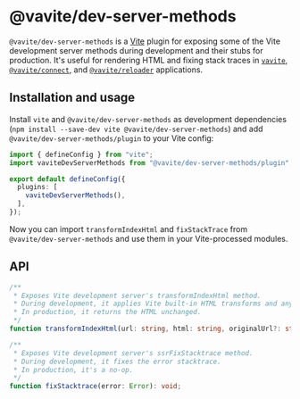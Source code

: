 # @vavite/dev-server-methods

`@vavite/dev-server-methods` is a [Vite](https://vitejs.dev) plugin for exposing some of the Vite development server methods during development and their stubs for production. It's useful for rendering HTML and fixing stack traces in [`vavite`](../vavite), [`@vavite/connect`](../connect), and [`@vavite/reloader`](../reloader) applications.

## Installation and usage

Install `vite` and `@vavite/dev-server-methods` as development dependencies (`npm install --save-dev vite @vavite/dev-server-methods`) and add `@vavite/dev-server-methods/plugin` to your Vite config:

```ts
import { defineConfig } from "vite";
import vaviteDevServerMethods from "@vavite/dev-server-methods/plugin";

export default defineConfig({
  plugins: [
    vaviteDevServerMethods(),
  ],
});
```

Now you can import `transformIndexHtml` and `fixStackTrace` from `@vavite/dev-server-methods` and use them in your Vite-processed modules.

## API

```ts
/**
 * Exposes Vite development server's transformIndexHtml method.
 * During development, it applies Vite built-in HTML transforms and any plugin HTML transforms.
 * In production, it returns the HTML unchanged.
 */
function transformIndexHtml(url: string, html: string, originalUrl?: string): Promise<string>;

/**
 * Exposes Vite development server's ssrFixStacktrace method.
 * During development, it fixes the error stacktrace.
 * In production, it's a no-op.
 */
function fixStacktrace(error: Error): void;
```

